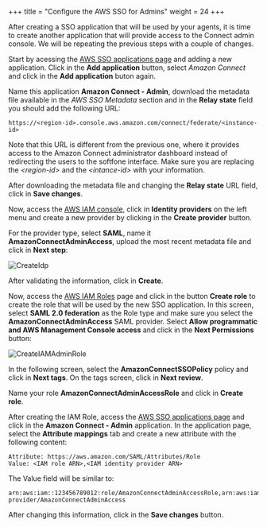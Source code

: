 +++
title = "Configure the AWS SSO for Admins"
weight = 24
+++

After creating a SSO application that will be used by your agents, it is time to create another application that will provide access to the Connect admin console. We will be repeating the previous steps with a couple of changes.

Start by acessing the [AWS SSO applications page](https://console.aws.amazon.com/singlesignon/home#/applications) and adding a new application. Click in the **Add application** button, select *Amazon Connect* and click in the **Add application** buton again.

Name this application **Amazon Connect - Admin**, download the metadata file available in the *AWS SSO Metadata* section and in the **Relay state** field you should add the following URL:

    https://<region-id>.console.aws.amazon.com/connect/federate/<instance-id>

Note that this URL is different from the previous one, where it provides access to the Amazon Connect administrator dashboard instead of redirecting the users to the softfone interface. Make sure you are replacing the *\<region-id\>* and the *\<intance-id\>* with your information.

After downloading the metadata file and changing the **Relay state** URL field, click in **Save changes**.

Now, access the [AWS IAM console](https://console.aws.amazon.com/iam/home), click in **Identity providers** on the left menu and create a new provider by clicking in the **Create provider** button.

For the provider type, select **SAML**, name it **AmazonConnectAdminAccess**, upload the most recent metadata file and click in **Next step**:

![CreateIdp](/images/enable-aws-sso/iam_create_admin_provider.png)

After validating the information, click in **Create**.

Now, access the [AWS IAM Roles](https://console.aws.amazon.com/iam/home#/roles) page and click in the button **Create role** to create the role that will be used by the new SSO application. In this screen, select **SAML 2.0 federation** as the Role type and make sure you select the **AmazonConnectAdminAccess** SAML provider. Select **Allow programmatic and AWS Management Console access** and click in the **Next Permissions** button:

![CreateIAMAdminRole](/images/enable-aws-sso/create_iam_admin_role.png)

In the following screen, select the **AmazonConnectSSOPolicy** policy and click in **Next tags**. On the tags screen, click in **Next review**. 

Name your role **AmazonConnectAdminAccessRole** and click in **Create role**.

After creating the IAM Role, access the [AWS SSO applications page](https://console.aws.amazon.com/singlesignon/home#/applications) and click in the **Amazon Connect - Admin** application. In the application page, select the **Attribute mappings** tab and create a new attribute with the following content:

    Attribute: https://aws.amazon.com/SAML/Attributes/Role
    Value: <IAM role ARN>,<IAM identity provider ARN>

The Value field will be similar to:

    arn:aws:iam::123456789012:role/AmazonConnectAdminAccessRole,arn:aws:iam::123456789012:saml-provider/AmazonConnectAdminAccess

After changing this information, click in the **Save changes** button.